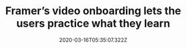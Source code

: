 ﻿---
title: "Framer’s video onboarding lets the users practice what they learn"
description: "Framer uses an unusual method to onboard their users by getting them to click on a play/pause button on the lower part of the screen which plays an onboarding video that disappears when the same button is clicked."
popupImage: "/assets/onboardings/framer-video-onboarding-1.jpg"
popupImageAlt: Framer video onboarding 1
popupImage2: "/assets/onboardings/framer-video-onboarding-2.jpg"
popupImage2Alt: Framer video onboarding 2
date: "2020-03-16T05:35:07.322Z"
category: 2
product: 1
bullets:
    - title: "✅ <b>Great for video learners</b> : Although interactive onboarding is much more preferable today, video content is still a solid learning tool. Moreover, Framer turns the video content into interactive onboarding by putting it on the platform in a pausable manner.<br>
                ✅ <b>Easier navigation between features</b> : Instead of going back and forth tooltips, users can rewind or replay videos for a better understanding of features.<br>
                ✅ <b>Pause and try</b> : Users can easily pause the video which will dismiss the video window altogether for users to use the tool itself. By going for such an onboarding, Framer makes it possible for users to pause and try what they have learned.<br>"
    
---
